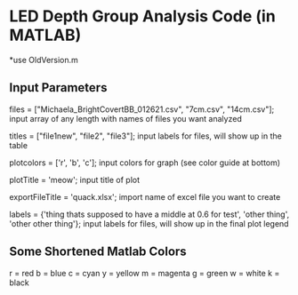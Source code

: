 # LED Depth Group Analysis Code (in MATLAB)

*use OldVersion.m

## Input Parameters
files = ["Michaela_BrightCovertBB_012621.csv", "7cm.csv", "14cm.csv"];
input array of any length with names of files you want analyzed

titles = ["file1new", "file2", "file3"];
input labels for files, will show up in the table

plotcolors = ['r', 'b', 'c'];
input colors for graph (see color guide at bottom)

plotTitle = 'meow';
input title of plot

exportFileTitle = 'quack.xlsx';
import name of excel file you want to create

labels = {'thing thats supposed to have a middle at 0.6 for test', 'other thing', 'other other thing'};
input labels for files, will show up in the final plot legend 

## Some Shortened Matlab Colors
r = red
b = blue
c = cyan
y = yellow
m = magenta
g = green
w = white
k = black

